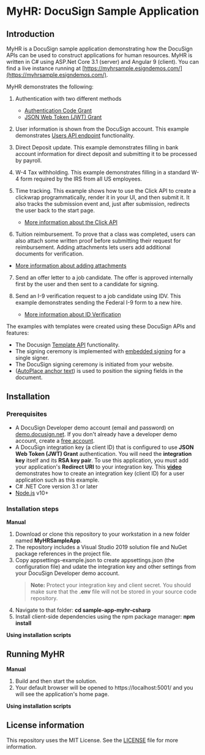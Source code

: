 # MyHR: DocuSign Sample Application

## Introduction
MyHR is a DocuSign sample application demonstrating how the DocuSign APIs can be used to construct applications for human resources. MyHR is written in C# using ASP.Net Core 3.1 (server) and Angular 9 (client). You can find a live instance running at [https://myhrsample.esigndemos.com/](https://myhrsample.esigndemos.com/).

MyHR demonstrates the following:
1. Authentication with two different methods
    * [Authentication Code Grant](https://developers.docusign.com/esign-rest-api/guides/authentication/oauth2-code-grant)
    * [JSON Web Token (JWT) Grant](https://developers.docusign.com/esign-rest-api/guides/authentication/oauth2-jsonwebtoken)

2. User information is shown from the DocuSign account. This example demonstrates [Users API endpoint](https://developers.docusign.com/esign-rest-api/guides/authentication/user-info-endpoints) functionality.

3. Direct Deposit update. This example demonstrates filling in bank account information for direct deposit and submitting it to be processed by payroll.

4. W-4 Tax withholding. This example demonstrates filling in a standard W-4 form required by the IRS from all US employees.

5. Time tracking. This example shows how to use the Click API to create a clickwrap programmatically, render it in your UI, and then submit it. It also tracks the submission event and, just after submission, redirects the user back to the start page.  
   * [More information about the Click API](https://developers.docusign.com/click-api)
6.	Tuition reimbursement. To prove that a class was completed, users can also attach some written proof before submitting their request for reimbursement. Adding attachments lets users add additional documents for verification.
   * [More information about adding attachments](https://support.docusign.com/en/guides/signer-guide-signing-adding-attachments-new)
7. Send an offer letter to a job candidate. The offer is approved internally first by the user and then sent to a candidate for signing.

8. Send an I-9 verification request to a job candidate using IDV. This example demonstrates sending the Federal I-9 form to a new hire.
   * [More information about ID Verification](https://developers.docusign.com/esign-rest-api/guides/concepts/recipient-authentication#id-verification-idv)

The examples with templates were created using these DocuSign APIs and features:
   * The Docusign [Template API](https://developers.docusign.com/esign-rest-api/code-examples/code-example-create-template) functionality.
   * The signing ceremony is implemented with [embedded signing](https://developers.docusign.com/esign-rest-api/code-examples/code-example-embedded-signing) for a single signer.
   * The DocuSign signing ceremony is initiated from your website.  
   * ([AutoPlace anchor text](https://support.docusign.com/en/guides/AutoPlace-New-DocuSign-Experience)) is used to position the signing fields in the document.

## Installation

### Prerequisites
* A DocuSign Developer demo account (email and password) on [demo.docusign.net](https://demo.docusign.net). If you don't already have a developer demo account, create a [free account](https://go.docusign.com/sandbox/productshot/?elqCampaignId=16535).
* A DocuSign integration key (a client ID) that is configured to use **JSON Web Token (JWT) Grant** authentication.
   You will need the **integration key** itself and its **RSA key pair**. To use this application, you must add your application's **Redirect URI** to your integration key. This [**video**](https://www.youtube.com/watch?v=GgDqa7-L0yo) demonstrates how to create an integration key (client ID) for a user application such as this example.
* C# .NET Core version 3.1 or later
* [Node.js](https://nodejs.org/) v10+

### Installation steps
**Manual**
1. Download or clone this repository to your workstation in a new folder named **MyHRSampleApp**.
2. The repository includes a Visual Studio 2019 solution file and NuGet package references in the project file.
3. Copy appsettings-example.json to create appsettings.json (the configuration file) and udate the integration key and other settings from your DocuSign Developer demo account.
    > **Note:** Protect your integration key and client secret. You should make sure that the **.env** file will not be stored in your source code repository.
4. Navigate to that folder: **cd sample-app-myhr-csharp**
5. Install client-side dependencies using the npm package manager: **npm install**

**Using installation scripts**

## Running MyHR
**Manual**
1. Build and then start the solution.
2. Your default browser will be opened to https://localhost:5001/ and you will see the application's home page.

**Using installation scripts**

## License information
This repository uses the MIT License. See the [LICENSE](./LICENSE) file for more information.
